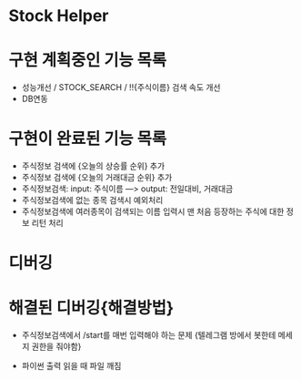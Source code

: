 # Stock Helper

# 구현 계획중인 기능 목록

- 성능개선 / STOCK_SEARCH / !!{주식이름} 검색 속도 개선
- DB연동

# 구현이 완료된 기능 목록

* 주식정보 검색에 {오늘의 상승률 순위} 추가
* 주식정보 검색에 {오늘의 거래대금 순위} 추가
* 주식정보검색: input: 주식이름 —> output: 전일대비, 거래대금
* 주식정보검색에 없는 종목 검색시 예외처리
* 주식정보검색에 여러종목이 검색되는 이름 입력시 맨 처음 등장하는 주식에 대한 정보 리턴 처리



# 디버깅

# 해결된 디버깅{해결방법}

* 주식정보검색에서 /start를 매번 입력해야 하는 문제
{텔레그램 방에서 봇한테 메세지 권한을 줘야함}

- 파이썬 출력 읽을 때 파일 깨짐
